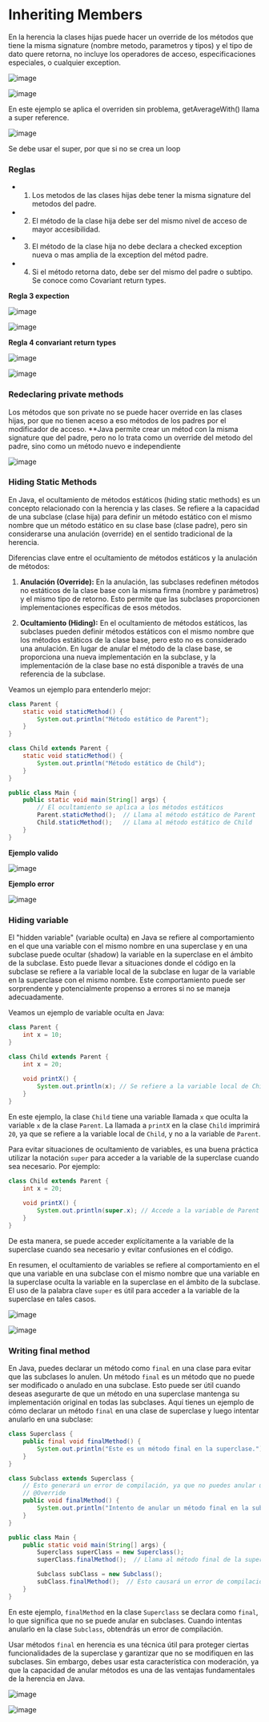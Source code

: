 # Inheriting Members

En la herencia la clases hijas puede hacer un override de los métodos que tiene la misma signature (nombre metodo, parametros y tipos) y el tipo de dato
quere retorna, no incluye los operadores de acceso, especificaciones especiales, o cualquier exception. 

![image](https://github.com/crodrigr/study-guide-oracle-certification-profetinal/assets/31961588/b891ec9e-87ae-4a33-b41a-835572e227e8)

![image](https://github.com/crodrigr/study-guide-oracle-certification-profetinal/assets/31961588/e2e219fa-3d02-445e-9489-791a1e14e28d)

En este ejemplo se aplica el overriden sin problema, getAverageWith() llama a super reference. 

![image](https://github.com/crodrigr/study-guide-oracle-certification-profetinal/assets/31961588/cc50097b-f2f7-4c40-92f8-c7a122dd09e8)

Se debe usar el super, por que si no se crea un loop

### Reglas

- 1. Los metodos de las clases hijas debe tener la misma signature del metodos del padre.
- 2. El método de la clase hija debe ser del mismo nivel de acceso de mayor accesibilidad.
- 3. El método de la clase hija no debe declara a checked exception nueva o mas amplia de la exception del métod padre.
- 4. Si el método retorna dato, debe ser del mismo del padre o subtipo. Se conoce como Covariant return types.

**Regla 3 expection**

![image](https://github.com/crodrigr/study-guide-oracle-certification-profetinal/assets/31961588/e42c94bb-43f1-4dcc-abef-5717273ebdd8)

![image](https://github.com/crodrigr/study-guide-oracle-certification-profetinal/assets/31961588/6d3739bc-cdd7-4f21-bdc7-a3f0be4a3c40)

**Regla 4 convariant return types**

![image](https://github.com/crodrigr/study-guide-oracle-certification-profetinal/assets/31961588/3b9aba0a-2925-4950-82e3-4ac207f8b68e)

![image](https://github.com/crodrigr/study-guide-oracle-certification-profetinal/assets/31961588/258a5233-4a56-4f27-96ab-a47f42bd9ee6)

### Redeclaring private methods

Los métodos que son private no se puede hacer override en las clases hijas, por que no tienen aceso a eso métodos de los padres por el modificador
de acceso. **Java permite crear un métod con la misma signature que del padre, pero no lo trata como un override del metodo del padre, sino como un método nuevo e independiente

![image](https://github.com/crodrigr/study-guide-oracle-certification-profetinal/assets/31961588/ce274ddd-5546-4642-8b7a-d138cf713b20)


### Hiding Static Methods

En Java, el ocultamiento de métodos estáticos (hiding static methods) es un concepto relacionado con la herencia y las clases. Se refiere a la capacidad de una subclase (clase hija) para definir un método estático con el mismo nombre que un método estático en su clase base (clase padre), pero sin considerarse una anulación (override) en el sentido tradicional de la herencia. 

Diferencias clave entre el ocultamiento de métodos estáticos y la anulación de métodos:

1. **Anulación (Override):** En la anulación, las subclases redefinen métodos no estáticos de la clase base con la misma firma (nombre y parámetros) y el mismo tipo de retorno. Esto permite que las subclases proporcionen implementaciones específicas de esos métodos.

2. **Ocultamiento (Hiding):** En el ocultamiento de métodos estáticos, las subclases pueden definir métodos estáticos con el mismo nombre que los métodos estáticos de la clase base, pero esto no es considerado una anulación. En lugar de anular el método de la clase base, se proporciona una nueva implementación en la subclase, y la implementación de la clase base no está disponible a través de una referencia de la subclase.

Veamos un ejemplo para entenderlo mejor:

```java
class Parent {
    static void staticMethod() {
        System.out.println("Método estático de Parent");
    }
}

class Child extends Parent {
    static void staticMethod() {
        System.out.println("Método estático de Child");
    }
}

public class Main {
    public static void main(String[] args) {
        // El ocultamiento se aplica a los métodos estáticos
        Parent.staticMethod();  // Llama al método estático de Parent
        Child.staticMethod();   // Llama al método estático de Child
    }
}

```

**Ejemplo valido**

![image](https://github.com/crodrigr/study-guide-oracle-certification-profetinal/assets/31961588/3ad94bd1-3e55-44f8-b6bc-eecdd8b68308)

**Ejemplo error**

![image](https://github.com/crodrigr/study-guide-oracle-certification-profetinal/assets/31961588/d402cb2a-a6a7-4a07-91c2-993b7ad62d37)


### Hiding variable

El "hidden variable" (variable oculta) en Java se refiere al comportamiento en el que una variable con el mismo nombre en una superclase y en una subclase puede ocultar (shadow) la variable en la superclase en el ámbito de la subclase. Esto puede llevar a situaciones donde el código en la subclase se refiere a la variable local de la subclase en lugar de la variable en la superclase con el mismo nombre. Este comportamiento puede ser sorprendente y potencialmente propenso a errores si no se maneja adecuadamente.

Veamos un ejemplo de variable oculta en Java:

```java
class Parent {
    int x = 10;
}

class Child extends Parent {
    int x = 20;
    
    void printX() {
        System.out.println(x); // Se refiere a la variable local de Child, no a la de Parent
    }
}
```

En este ejemplo, la clase `Child` tiene una variable llamada `x` que oculta la variable `x` de la clase `Parent`. La llamada a `printX` en la clase `Child` imprimirá `20`, ya que se refiere a la variable local de `Child`, y no a la variable de `Parent`.

Para evitar situaciones de ocultamiento de variables, es una buena práctica utilizar la notación `super` para acceder a la variable de la superclase cuando sea necesario. Por ejemplo:

```java
class Child extends Parent {
    int x = 20;
    
    void printX() {
        System.out.println(super.x); // Accede a la variable de Parent
    }
}
```

De esta manera, se puede acceder explícitamente a la variable de la superclase cuando sea necesario y evitar confusiones en el código.

En resumen, el ocultamiento de variables se refiere al comportamiento en el que una variable en una subclase con el mismo nombre que una variable en la superclase oculta la variable en la superclase en el ámbito de la subclase. El uso de la palabra clave `super` es útil para acceder a la variable de la superclase en tales casos.

![image](https://github.com/crodrigr/study-guide-oracle-certification-profetinal/assets/31961588/ab0aecc5-17c6-4a7f-b459-31f4ef6d7426)

![image](https://github.com/crodrigr/study-guide-oracle-certification-profetinal/assets/31961588/88ddb105-f59d-497e-87e8-b584d281566e)

### Writing final method

En Java, puedes declarar un método como `final` en una clase para evitar que las subclases lo anulen. Un método `final` es un método que no puede ser modificado o anulado en una subclase. Esto puede ser útil cuando deseas asegurarte de que un método en una superclase mantenga su implementación original en todas las subclases. Aquí tienes un ejemplo de cómo declarar un método `final` en una clase de superclase y luego intentar anularlo en una subclase:

```java
class Superclass {
    public final void finalMethod() {
        System.out.println("Este es un método final en la superclase.");
    }
}

class Subclass extends Superclass {
    // Esto generará un error de compilación, ya que no puedes anular un método final.
    // @Override
    public void finalMethod() {
        System.out.println("Intento de anular un método final en la subclase.");
    }
}

public class Main {
    public static void main(String[] args) {
        Superclass superClass = new Superclass();
        superClass.finalMethod();  // Llama al método final de la superclase.

        Subclass subClass = new Subclass();
        subClass.finalMethod();  // Esto causará un error de compilación.
    }
}
```

En este ejemplo, `finalMethod` en la clase `Superclass` se declara como `final`, lo que significa que no se puede anular en subclases. Cuando intentas anularlo en la clase `Subclass`, obtendrás un error de compilación.

Usar métodos `final` en herencia es una técnica útil para proteger ciertas funcionalidades de la superclase y garantizar que no se modifiquen en las subclases. Sin embargo, debes usar esta característica con moderación, ya que la capacidad de anular métodos es una de las ventajas fundamentales de la herencia en Java.

![image](https://github.com/crodrigr/study-guide-oracle-certification-profetinal/assets/31961588/33ccad8e-d3a0-4b58-bb6e-d9a227e79bd9)

![image](https://github.com/crodrigr/study-guide-oracle-certification-profetinal/assets/31961588/3aed2faf-bd3e-4595-9fab-3e5aae273e2f)

